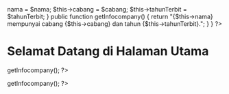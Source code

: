 <?php
class CompanyNetlandInvestment {
    private $nama;
    private $cabang;
    private $tahunTerbit;

    public function __construct($nama, $cabang, $tahunTerbit) {
        $this->nama = $nama;
        $this->cabang = $cabang;
        $this->tahunTerbit = $tahunTerbit;

    }

    public function getInfocompany() {
        return "{$this->nama} mempunyai cabang {$this->cabang} dan tahun {$this->tahunTerbit}.";

   }
}
?>

<?php
// Memuat class CompanyNetlandinvestment
require_once 'Company_Netland_Investment.php';

// Membuat beberapa objek CompanyNetlandInvestment,
$company1 = new company("Company Netland Investment", "cabang ke 2", 2019);
$company2 = new company("Company Netland Investment", "cabang ke 3", 2022Company Netland Investment);

// Menampilkan informasi buku di halaman utama
?>

<!DOCTYPE html>
<html lang="en">
<head>
    <meta charset="UTF-8">
    <meta name="viewport" content="width=device-width, initial-scale=1.0">
    <title>Halaman Utama</title>
</head>
<body>
    <h1>Selamat Datang di Halaman Utama</h1>
    <p><?php echo $company1->getInfocompany(); ?></p>
    <p><?php echo $company2->getInfocompany(); ?></p>
</body>
</html>
